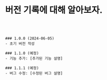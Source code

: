 # 버전 기록에 대해 알아보자.

<br /><br />

```
### 1.0.0 (2024-06-05)
- 초기 버전 작성

### 1.1.0 (예정)
- 기능 추가: [추가된 기능 설명]

### 1.1.1 (예정)
- 버그 수정: [수정된 버그 설명]
```
